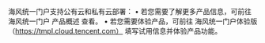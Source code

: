 海风统一门户支持公有云和私有云部署：
	•	若您需要了解更多产品信息，可前往海风统一门户 产品概述 查看。
	•	若您需要体验产品，可前往 海风统一门户体验版（https://tmpl.cloud.tencent.com） 填写试用信息并体验产品功能。
